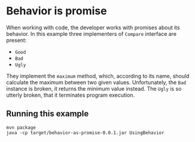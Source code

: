 # Behavior is promise

When working with code, the developer works with promises about its behavior.
In this example three implementers of `Compare` interface are present:
- `Good`
- `Bad`
- `Ugly`

They implement the `maximum` method, which, according to its name, should calculate the maximum between two given values.
Unfortunately, the `Bad` instance is broken, it returns the minimum value instead.
The `Ugly` is so utterly broken, that it terminates program execution.

## Running this example

```
mvn package
java -cp target/behavior-as-promise-0.0.1.jar UsingBehavior
```
